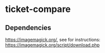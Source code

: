 # ticket-compare

## Dependencies
https://imagemagick.org/, see for instructions: https://imagemagick.org/script/download.php